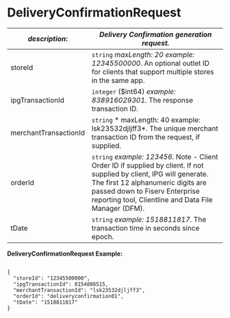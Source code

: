 
# DeliveryConfirmationRequest

| *description*:   | *Delivery Confirmation generation request.*|
|----|----|
| storeId |    ``` string ```  *maxLength: 20  example: 12345500000*. An optional outlet ID for clients that support multiple stores in the same app.|
| ipgTransactionId |    ``` integer ``` ($int64)  *example: 838916029301*. The response transaction ID.|
| merchantTransactionId |    ``` string ```   * maxLength: 40 example: lsk23532djljff3*. The unique merchant transaction ID from the request, if supplied.|
| orderId |    ``` string ```  *example: 123456*. Note - Client Order ID if supplied by client. If not supplied by client, IPG will generate. The first 12 alphanumeric digits are passed down to Fiserv Enterprise reporting tool, Clientline and Data File Manager (DFM).|
| tDate | ``` string ```  *example: 1518811817*. The transaction time in seconds since epoch.|     

**DeliveryConfirmationRequest Example:**

```{r}

{
  "storeId": "12345500000",
  "ipgTransactionId": 8154886515,
  "merchantTransactionId": "lsk23532djljff3",
  "orderId": "deliveryconfirmation01",
  "tDate": "1518811817"
}
```
